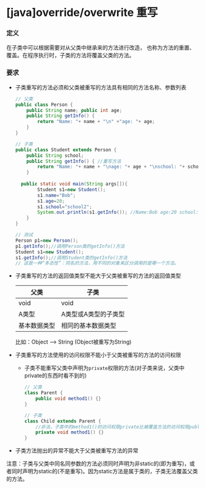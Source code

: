 # [java]override/overwrite 重写

### 定义

在子类中可以根据需要对从父类中继承来的方法进行改造， 也称为方法的重置、覆盖。在程序执行时，子类的方法将覆盖父类的方法。  

### 要求

- 子类重写的方法必须和父类被重写的方法具有相同的方法名称、参数列表

  ```java
  // 父类
  public class Person { 
      public String name; public int age; 
      public String getInfo() {
          return "Name: "+ name + "\n" +"age: "+ age;
      }
  }
  
  // 子类
  public class Student extends Person {
      public String school;
      public String getInfo() { //重写方法
          return "Name: "+ name + "\nage: "+ age + "\nschool: "+ school;
      }
      
  	public static void main(String args[]){
          Student s1=new Student();
          s1.name="Bob";
          s1.age=20;
          s1.school="school2";
          System.out.println(s1.getInfo()); //Name:Bob age:20 school:school2
      }
  }
  
  // 测试
  Person p1=new Person(); 
  p1.getInfo();//调用Person类的getInfo()方法
  Student s1=new Student();
  s1.getInfo();//调用Student类的getInfo()方法
  // 这是一种“多态性”：同名的方法，用不同的对象来区分调用的是哪一个方法。
  ```

- 子类重写的方法的返回值类型不能大于父类被重写的方法的返回值类型

  | 父类         | 子类                 |
  | ------------ | -------------------- |
  | void         | void                 |
  | A类型        | A类型或A类型的子类型 |
  | 基本数据类型 | 相同的基本数据类型   |

  比如：Object –> String (Object被重写为String)

- 子类重写的方法使用的访问权限不能小于父类被重写的方法的访问权限

  - 子类不能重写父类中声明为`private`权限的方法(对子类来说，父类中private的东西时看不到的)

    ```java
    // 父类
    class Parent {
    	public void method1() {}
    }
    
    // 子类
    class Child extends Parent {
    	//非法，子类中的method1()的访问权限private比被覆盖方法的访问权限public小
    	private void method1() {}
    }
    ```

    

- 子类方法抛出的异常不能大于父类被重写方法的异常

注意：子类与父类中同名同参数的方法必须同时声明为非static的(即为重写)，或者同时声明为static的(不是重写)。因为static方法是属于类的，子类无法覆盖父类的方法。

